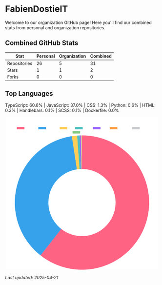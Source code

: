 # FabienDostieIT

Welcome to our organization GitHub page! Here you'll find our combined stats from personal and organization repositories.

## Combined GitHub Stats

| Stat | Personal | Organization | Combined |
|------|----------|--------------|----------|
| Repositories | 26 | 5 | 31 |
| Stars | 1 | 1 | 2 |
| Forks | 0 | 0 | 0 |


## Top Languages
TypeScript: 60.6% | JavaScript: 37.0% | CSS: 1.3% | Python: 0.6% | HTML: 0.3% | Handlebars: 0.1% | SCSS: 0.1% | Dockerfile: 0.0%

<div align="center">
  <img src="https://github.com/FabienDostieIT/.github/raw/main/assets/language-chart.png" alt="Top Languages" width="500">
</div>

_Last updated: 2025-04-21_
